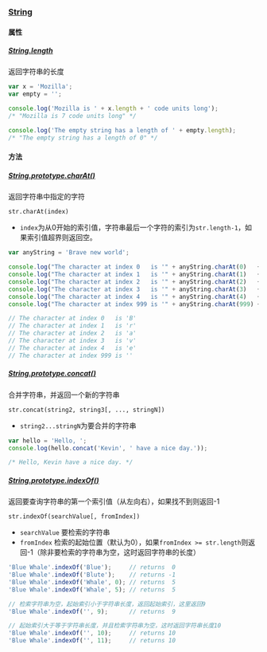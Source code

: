 ### [String](https://developer.mozilla.org/en-US/docs/Web/JavaScript/Reference/Global_Objects/String)

#### 属性

##### [String.length](https://developer.mozilla.org/en-US/docs/Web/JavaScript/Reference/Global_Objects/String/length)

返回字符串的长度

```javascript
var x = 'Mozilla';
var empty = '';

console.log('Mozilla is ' + x.length + ' code units long');
/* "Mozilla is 7 code units long" */

console.log('The empty string has a length of ' + empty.length);
/* "The empty string has a length of 0" */
```

#### 方法

##### [String.prototype.charAt()](https://developer.mozilla.org/en-US/docs/Web/JavaScript/Reference/Global_Objects/String/charAt)

返回字符串中指定的字符

`str.charAt(index)`

* `index`为从0开始的索引值，字符串最后一个字符的索引为`str.length-1`，如果索引值超界则返回空。

```javascript
var anyString = 'Brave new world';

console.log("The character at index 0   is '" + anyString.charAt(0)   + "'");
console.log("The character at index 1   is '" + anyString.charAt(1)   + "'");
console.log("The character at index 2   is '" + anyString.charAt(2)   + "'");
console.log("The character at index 3   is '" + anyString.charAt(3)   + "'");
console.log("The character at index 4   is '" + anyString.charAt(4)   + "'");
console.log("The character at index 999 is '" + anyString.charAt(999) + "'");

// The character at index 0   is 'B'
// The character at index 1   is 'r'
// The character at index 2   is 'a'
// The character at index 3   is 'v'
// The character at index 4   is 'e'
// The character at index 999 is ''
```

##### [String.prototype.concat()](https://developer.mozilla.org/en-US/docs/Web/JavaScript/Reference/Global_Objects/String/concat)

合并字符串，并返回一个新的字符串

`str.concat(string2, string3[, ..., stringN])`

* `string2...stringN`为要合并的字符串

```javascript
var hello = 'Hello, ';
console.log(hello.concat('Kevin', ' have a nice day.'));

/* Hello, Kevin have a nice day. */
```

##### [String.prototype.indexOf()](https://developer.mozilla.org/en-US/docs/Web/JavaScript/Reference/Global_Objects/String/indexOf)

返回要查询字符串的第一个索引值（从左向右），如果找不到则返回-1

`str.indexOf(searchValue[, fromIndex])`

* `searchValue` 要检索的字符串
* `fromIndex` 检索的起始位置（默认为0），如果`fromIndex >= str.length`则返回-1（除非要检索的字符串为空，这时返回字符串的长度）

```javascript
'Blue Whale'.indexOf('Blue');     // returns  0
'Blue Whale'.indexOf('Blute');    // returns -1
'Blue Whale'.indexOf('Whale', 0); // returns  5
'Blue Whale'.indexOf('Whale', 5); // returns  5

// 检索字符串为空，起始索引小于字符串长度，返回起始索引，这里返回9
'Blue Whale'.indexOf('', 9);      // returns  9

// 起始索引大于等于字符串长度，并且检索字符串为空，这时返回字符串长度10
'Blue Whale'.indexOf('', 10);     // returns 10
'Blue Whale'.indexOf('', 11);     // returns 10
```
